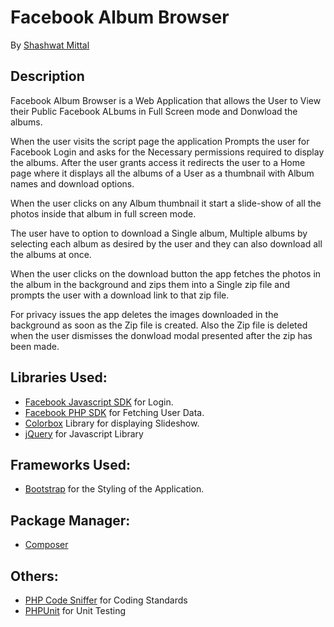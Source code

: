 # Facebook Album Browser


By [Shashwat Mittal](http://www.shashwatmittal.com)

## Description

Facebook Album Browser is a Web Application that allows the User to View their Public Facebook ALbums in Full Screen mode and Donwload the albums.


When the user visits the script page the application Prompts the user for Facebook Login and asks for the Necessary permissions required to display the albums.
After the user grants access it redirects the user to a Home page where it displays all the albums of a User as a thumbnail with Album names and download options.

When the user clicks on any Album thumbnail it start a slide-show of all the photos inside that album in full screen mode.

The user have to option to download a Single album, Multiple albums by selecting each album as desired by the user and they can also download all the albums at once.

When the user clicks on the download button the app fetches the photos in the album in the background and zips them into a Single zip file and prompts the user with a download link to that zip file.

For privacy issues the app deletes the images downloaded in the background as soon as the Zip file is created. Also the Zip file is deleted when the user dismisses the donwload modal presented after the zip has been made.

## Libraries Used:

* [Facebook Javascript SDK](https://developers.facebook.com/docs/javascript) for Login.
* [Facebook PHP SDK](https://developers.facebook.com/docs/reference/php/) for Fetching User Data.
* [Colorbox](http://www.jacklmoore.com/colorbox/) Library for displaying Slideshow.
* [jQuery](https://jquery.com/) for Javascript Library

## Frameworks Used:

* [Bootstrap](http://getbootstrap.com/) for the Styling of the Application.

## Package Manager:

* [Composer](https://getcomposer.org/)

## Others:

* [PHP Code Sniffer](https://github.com/squizlabs/PHP_CodeSniffer) for Coding Standards
* [PHPUnit](https://phpunit.de/) for Unit Testing

